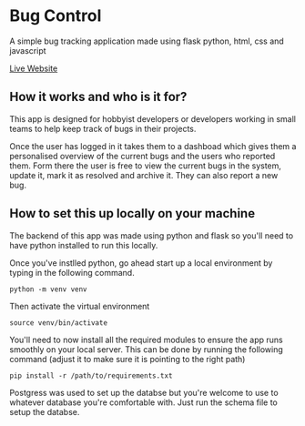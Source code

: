# Bug Control
A simple bug tracking application made using flask python, html, css and javascript

[Live Website](https://bug-control.herokuapp.com/)


## How it works and who is it for?
This app is designed for hobbyist developers or developers working in small teams to help keep track of bugs in their projects. 

Once the user has logged in it takes them to a dashboad which gives them a personalised overview of the current bugs and the users who reported them. Form there the user is free to view the current bugs in the system, update it, mark it as resolved and archive it. They can also report a new bug.

## How to set this up locally on your machine
The backend of this app was made using python and flask so you'll need to have python installed to run this locally.

Once you've instlled python, go ahead start up a local environment by typing in the following command.

<code>python -m venv venv</code>

Then activate the virtual environment

<code>source venv/bin/activate</code>

You'll need to now install all the required modules to ensure the app runs smoothly on your local server. This can be done by running the following command (adjust it to make sure it is pointing to the right path)


<code>pip install -r /path/to/requirements.txt</code>

Postgress was used to set up the databse but you're welcome to use to whatever database you're comfortable with. Just run the schema file to setup the databse.

